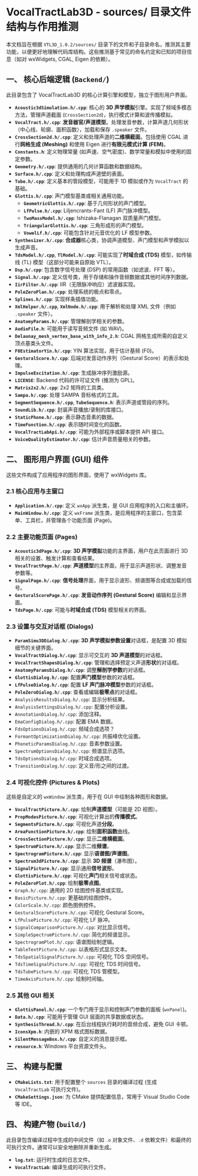 # VocalTractLab3D - sources/ 目录文件结构与作用推测

本文档旨在根据 `VTL3D_1.0.2/sources/` 目录下的文件和子目录命名，推测其主要功能，以便更好地理解代码库结构。这些推测基于常见的命名约定和已知的项目信息（如对 wxWidgets, CGAL, Eigen 的依赖）。

## 一、 核心后端逻辑 (`Backend/`)

此目录包含了 VocalTractLab3D 的核心计算引擎和模型，独立于图形用户界面。

*   **`Acoustic3dSimulation.h/.cpp`**: 核心的 **3D 声学模拟**引擎。实现了频域多模态方法，管理声道截面 (`CrossSection2d`)，执行模式计算和波传播模拟。
*   **`VocalTract.h/.cpp`**: **发音器官/声道模型**。处理发音参数，计算声道几何形状（中心线、轮廓、面积函数），加载和保存 `.speaker` 文件。
*   **`CrossSection2d.h/.cpp`**: 定义和处理声道的**二维横截面**。包括使用 CGAL 进行**网格生成 (Meshing)** 和使用 Eigen 进行**有限元模式计算 (FEM)**。
*   **`Constants.h`**: 定义物理常量 (如声速、空气密度)、数学常量和模拟中使用的固定参数。
*   **`Geometry.h/.cpp`**: 提供通用的几何计算函数和数据结构。
*   **`Surface.h/.cpp`**: 定义和处理构成声道壁的表面。
*   **`Tube.h/.cpp`**: 定义基本的管段模型，可能用于 1D 模拟或作为 `VocalTract` 的基础。
*   **`Glottis.h/.cpp`**: 声门模型基类或相关通用功能。
    *   **`GeometricGlottis.h/.cpp`**: 基于几何形状的声门模型。
    *   **`LfPulse.h/.cpp`**: Liljencrants-Fant (LF) 声门脉冲模型。
    *   **`TwoMassModel.h/.cpp`**: Ishizaka-Flanagan 双质量声门模型。
    *   **`TriangularGlottis.h/.cpp`**: 三角形成形的声门模型。
    *   **`VowelLf.h/.cpp`**: 可能包含针对元音优化的 LF 模型参数。
*   **`Synthesizer.h/.cpp`**: **合成器**核心类，协调声道模型、声门模型和声学模拟以生成声音。
*   **`TdsModel.h/.cpp`**, **`TlModel.h/.cpp`**: 可能实现了**时域合成 (TDS)** 模型，如传输线 (TL) 模型（这部分可能来自原始 VTL）。
*   **`Dsp.h/.cpp`**: 包含数字信号处理 (DSP) 的常用函数（如滤波、FFT 等）。
*   **`Signal.h/.cpp`**: 定义信号类，用于存储和操作音频数据或其他时间序列数据。
*   **`IirFilter.h/.cpp`**: IIR（无限脉冲响应）滤波器实现。
*   **`PoleZeroPlan.h/.cpp`**: 处理系统的极点和零点。
*   **`Splines.h/.cpp`**: 实现样条插值功能。
*   **`XmlHelper.h/.cpp`**, **`XmlNode.h/.cpp`**: 用于解析和处理 XML 文件（例如 `.speaker` 文件）。
*   **`AnatomyParams.h/.cpp`**: 管理解剖学相关的参数。
*   **`AudioFile.h`**: 可能用于读写音频文件 (如 WAV)。
*   **`Delaunay_mesh_vertex_base_with_info_2.h`**: CGAL 网格生成所需的自定义顶点基类头文件。
*   **`F0EstimatorYin.h/.cpp`**: YIN 算法实现，用于估计基频 (F0)。
*   **`GesturalScore.h/.cpp`**: 后端对发音动作序列（Gestural Score）的表示和处理。
*   **`ImpulseExcitation.h/.cpp`**: 生成脉冲序列激励源。
*   **`LICENSE`**: Backend 代码的许可证文件 (推测为 GPL)。
*   **`Matrix2x2.h/.cpp`**: 2x2 矩阵的工具类。
*   **`Sampa.h/.cpp`**: 处理 SAMPA 音标格式的工具。
*   **`SegmentSequence.h/.cpp`**, **`TubeSequence.h`**: 表示声道或管段的序列。
*   **`SoundLib.h/.cpp`**: 封装声音播放/录制的库接口。
*   **`StaticPhone.h/.cpp`**: 表示静态音素的数据。
*   **`TimeFunction.h/.cpp`**: 表示随时间变化的函数。
*   **`VocalTractLabApi.h/.cpp`**: 可能为外部程序或脚本提供 API 接口。
*   **`VoiceQualityEstimator.h/.cpp`**: 估计声音质量相关的参数。

## 二、 图形用户界面 (GUI) 组件

这些文件构成了应用程序的图形界面，使用了 wxWidgets 库。

### 2.1 核心应用与主窗口

*   **`Application.h/.cpp`**: 定义 `wxApp` 派生类，是 GUI 应用程序的入口和主循环。
*   **`MainWindow.h/.cpp`**: 定义 `wxFrame` 派生类，是应用程序的主窗口，包含菜单、工具栏，并管理各个功能页面 (Page)。

### 2.2 主要功能页面 (Pages)

*   **`Acoustic3dPage.h/.cpp`**: **3D 声学模拟**功能的主界面，用户在此页面进行 3D 相关的设置、触发计算和查看结果。
*   **`VocalTractPage.h/.cpp`**: **声道模型**的主界面，用于显示声道形状、调整发音参数等。
*   **`SignalPage.h/.cpp`**: **信号处理**界面，用于显示波形、频谱图等合成或加载的信号。
*   **`GesturalScorePage.h/.cpp`**: **发音动作序列 (Gestural Score)** 编辑和显示界面。
*   **`TdsPage.h/.cpp`**: 可能与**时域合成 (TDS)** 模型相关的界面。

### 2.3 设置与交互对话框 (Dialogs)

*   **`ParamSimu3DDialog.h/.cpp`**: **3D 声学模拟参数设置**对话框，是配置 3D 模拟细节的关键界面。
*   **`VocalTractDialog.h/.cpp`**: 显示可交互的 **3D 声道模型**的对话框。
*   **`VocalTractShapesDialog.h/.cpp`**: 管理和选择预定义声道**形状**的对话框。
*   **`AnatomyParamsDialog.h/.cpp`**: 调整**解剖学参数**的对话框。
*   **`GlottisDialog.h/.cpp`**: 配置**声门模型**参数的对话框。
*   **`LfPulseDialog.h/.cpp`**: 配置 **LF 声门脉冲模型**参数的对话框。
*   **`PoleZeroDialog.h/.cpp`**: 查看或编辑**极零点**的对话框。
*   `AnalysisResultsDialog.h/.cpp`: 显示分析结果。
*   `AnalysisSettingsDialog.h/.cpp`: 配置分析设置。
*   `AnnotationDialog.h/.cpp`: 添加注释。
*   `EmaConfigDialog.h/.cpp`: 配置 EMA 数据。
*   `FdsOptionsDialog.h/.cpp`: 频域合成选项？
*   `FormantOptimizationDialog.h/.cpp`: 共振峰优化设置。
*   `PhoneticParamsDialog.h/.cpp`: 音素参数设置。
*   `SpectrumOptionsDialog.h/.cpp`: 频谱显示选项。
*   `TdsOptionsDialog.h/.cpp`: 时域合成选项。
*   `TransitionDialog.h/.cpp`: 定义音/形之间的过渡。

### 2.4 可视化控件 (Pictures & Plots)

这些是自定义的 `wxWindow` 派生类，用于在 GUI 中绘制各种图形和数据。

*   **`VocalTractPicture.h/.cpp`**: 绘制**声道模型**（可能是 2D 视图）。
*   **`PropModesPicture.h/.cpp`**: 可视化计算出的**传播模式**。
*   **`SegmentsPicture.h/.cpp`**: 可视化声道**分段**。
*   **`AreaFunctionPicture.h/.cpp`**: 绘制**面积函数**曲线。
*   **`CrossSectionPicture.h/.cpp`**: 显示**二维横截面**。
*   **`SpectrumPicture.h/.cpp`**: 显示二维**频谱**。
*   **`SpectrogramPicture.h/.cpp`**: 显示**语谱图/声谱图**。
*   **`Spectrum3dPicture.h/.cpp`**: 显示 **3D 频谱**（瀑布图）。
*   **`SignalPicture.h/.cpp`**: 显示通用**信号波形**。
*   **`GlottisPicture.h/.cpp`**: 可视化**声门**相关信号或状态。
*   **`PoleZeroPlot.h/.cpp`**: 绘制**极零点图**。
*   `Graph.h/.cpp`: 通用的 2D 绘图控件基类或实现。
*   `BasicPicture.h/.cpp`: 更基础的绘图控件。
*   `ColorScale.h/.cpp`: 颜色图例控件。
*   `GesturalScorePicture.h/.cpp`: 可视化 Gestural Score。
*   `LfPulsePicture.h/.cpp`: 可视化 LF 脉冲。
*   `SignalComparisonPicture.h/.cpp`: 对比显示信号。
*   `SimpleSpectrumPicture.h/.cpp`: 简化的频谱显示。
*   `SpectrogramPlot.h/.cpp`: 语谱图绘制逻辑。
*   `TableTextPicture.h/.cpp`: 以表格形式显示文本。
*   `TdsSpatialSignalPicture.h/.cpp`: 可视化 TDS 空间信号。
*   `TdsTimeSignalPicture.h/.cpp`: 可视化 TDS 时间信号。
*   `TdsTubePicture.h/.cpp`: 可视化 TDS 管模型。
*   `TimeAxisPicture.h/.cpp`: 绘制时间轴。

### 2.5 其他 GUI 相关

*   **`GlottisPanel.h/.cpp`**: 一个专门用于显示和控制声门参数的面板 (`wxPanel`)。
*   **`Data.h/.cpp`**: 可能用于管理 GUI 层面的共享数据或状态。
*   **`SynthesisThread.h/.cpp`**: 在后台线程执行耗时的音频合成，避免 GUI 卡顿。
*   **`IconsXpm.h`**: 内嵌的 XPM 格式图标数据。
*   **`SilentMessageBox.h/.cpp`**: 自定义的消息提示框。
*   **`resource.h`**: Windows 平台资源文件头。

## 三、 构建与配置

*   **`CMakeLists.txt`**: 用于配置整个 `sources` 目录的编译过程 (生成 `VocalTractLab` 可执行文件)。
*   **`CMakeSettings.json`**: 为 CMake 提供配置信息，常用于 Visual Studio Code 等 IDE。

## 四、 构建产物 (`build/`)

此目录包含编译过程中生成的中间文件（如 `.o` 对象文件、`.d` 依赖文件）和最终的可执行文件。通常可以安全地删除并重新生成。
*   **`log.txt`**: 运行时生成的日志文件。
*   **`VocalTractLab`**: 编译生成的可执行文件。

